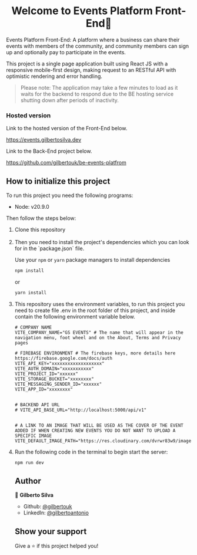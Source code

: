 <h1 align="center"> Welcome to Events Platform Front-End👋</h1>

<p> Events Platform Front-End: A platform where a business can share their events with members of the community, and community members can sign up and optionally pay to participate in the events. </p>
<p>
This project is a single page application built using React JS with a responsive mobile-first design, making request to an RESTful API with optimistic rendering and error handling.
</p>

> Please note: The application may take a few minutes to load as it waits for the backend to respond due to the BE hosting service shutting down after periods of inactivity.

### Hosted version

Link to the hosted version of the Front-End below.

<a href='https://events.gilbertosilva.dev' target="_blank">https://events.gilbertosilva.dev</a>

Link to the Back-End project below.

<a href='https://github.com/gilbertouk/be-events-platfrom' target="_blank">https://github.com/gilbertouk/be-events-platfrom</a>

## How to initialize this project

To run this project you need the following programs:

- Node: v20.9.0

Then follow the steps below:

<ol>
  <li>Clone this repository</li>
  <br>
  <li>Then you need to install the project's dependencies which you can look for in the `package.json` file.

Use your `npm` or `yarn` package managers to install dependencies

```sh
npm install
```

or

```sh
yarn install
```

</li>

<li>
This repository uses the environment variables, to run this project you need to create file .env in the root folder of this project, and inside contain the following environment variable below.
</li>

```env
# COMPANY NAME
VITE_COMPANY_NAME="GS EVENTS" # The name that will appear in the navigation menu, foot wheel and on the About, Terms and Privacy pages

# FIREBASE ENVIRONMENT # The firebase keys, more details here https://firebase.google.com/docs/auth
VITE_API_KEY="xxxxxxxxxxxxxxxxxxx"
VITE_AUTH_DOMAIN="xxxxxxxxxxx"
VITE_PROJECT_ID="xxxxxx"
VITE_STORAGE_BUCKET="xxxxxxxx"
VITE_MESSAGING_SENDER_ID="xxxxxx"
VITE_APP_ID="xxxxxxxx"


# BACKEND API URL
# VITE_API_BASE_URL="http://localhost:5000/api/v1"


# A LINK TO AN IMAGE THAT WILL BE USED AS THE COVER OF THE EVENT ADDED IF WHEN CREATING NEW EVENTS YOU DO NOT WANT TO UPLOAD A SPECIFIC IMAGE
VITE_DEFAULT_IMAGE_PATH="https://res.cloudinary.com/dvrwr83w9/image/upload/c_fill,h_800,w_1200/c_limit,h_800,w_1200/events/psvoapwsvs5mayf0uto1.jpg"

```

<li>
Run the following code in the terminal to begin start the server:

```sh
npm run dev
```

</li>

## Author

👤 **Gilberto Silva**

- Github: [@gilbertouk](https://github.com/gilbertouk)
- LinkedIn: [@gilbertoantonio](https://linkedin.com/in/gilbertoantonio)

## Show your support

Give a ⭐️ if this project helped you!
